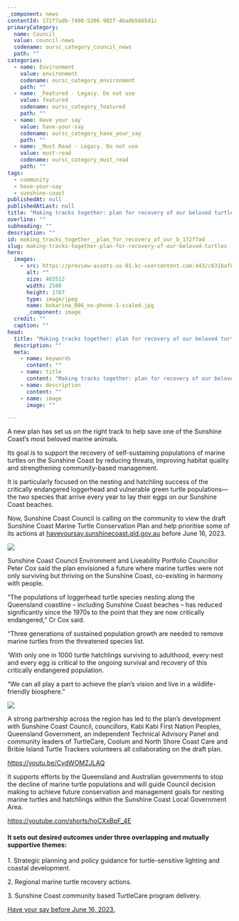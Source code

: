```yaml
---
_component: news
contentId: 172f7adb-7408-5206-902f-4badb5665d1c
primaryCategory:
  name: Council
  value: council-news
  codename: oursc_category_council_news
  path: ""
categories:
  - name: Environment
    value: environment
    codename: oursc_category_environment
    path: ""
  - name: _Featured - Legacy. Do not use
    value: featured
    codename: oursc_category_featured
    path: ""
  - name: Have your say
    value: have-your-say
    codename: oursc_category_have_your_say
    path: ""
  - name: _Must Read - Legacy. Do not use
    value: must-read
    codename: oursc_category_must_read
    path: ""
tags:
  - community
  - have-your-say
  - sunshine-coast
publishedAt: null
publishedAtLast: null
title: "Making tracks together: plan for recovery of our beloved turtles"
overline: ""
subheading: ""
description: ""
id: making_tracks_together__plan_for_recovery_of_our_b_172f7ad
slug: making-tracks-together-plan-for-recovery-of-our-beloved-turtles
hero:
  images:
    - src: https://preview-assets-us-01.kc-usercontent.com:443/c631baf8-1b46-001f-580c-d0001b68b4a8/9b412ff2-e6db-40d2-b0eb-7f409449e4da/bokarina_086_no-phone-1-scaled.jpg
      alt: ""
      size: 403512
      width: 2560
      height: 1707
      type: image/jpeg
      name: bokarina_086_no-phone-1-scaled.jpg
      _component: image
  credit: ""
  caption: ""
head:
  title: "Making tracks together: plan for recovery of our beloved turtles"
  description: ""
  meta:
    - name: keywords
      content: ""
    - name: title
      content: "Making tracks together: plan for recovery of our beloved turtles"
    - name: description
      content: ""
    - name: image
      image: ""

---
```

A new plan has set us on the right track to help save one of the Sunshine Coast’s most beloved marine animals.

Its goal is to support the recovery of self-sustaining populations of marine turtles on the Sunshine Coast by reducing threats, improving habitat quality and strengthening community-based management.

It is particularly focused on the nesting and hatchling success of the critically endangered loggerhead and vulnerable green turtle populations—the two species that arrive every year to lay their eggs on our Sunshine Coast beaches.

Now, Sunshine Coast Council is calling on the community to view the draft Sunshine Coast Marine Turtle Conservation Plan and help prioritise some of its actions at [haveyoursay.sunshinecoast.qld.gov.au](https://haveyoursay.sunshinecoast.qld.gov.au/draft-sunshine-coast-marine-turtle-conservation-plan)
&#x20;before June 16, 2023.

![](https://preview-assets-us-01.kc-usercontent.com:443/c631baf8-1b46-001f-580c-d0001b68b4a8/f5dab014-b9c6-415b-aa78-7f268c862b20/relocation_004-1-1024x683.jpg)

Sunshine Coast Council Environment and Liveability Portfolio Councillor Peter Cox said the plan envisioned a future where marine turtles were not only surviving but thriving on the Sunshine Coast, co-existing in harmony with people.

“The populations of loggerhead turtle species nesting along the Queensland coastline – including Sunshine Coast beaches – has reduced significantly since the 1970s to the point that they are now critically endangered,” Cr Cox said.

“Three generations of sustained population growth are needed to remove marine turtles from the threatened species list.

‘With only one in 1000 turtle hatchlings surviving to adulthood, every nest and every egg is critical to the ongoing survival and recovery of this critically endangered population.

“We can all play a part to achieve the plan’s vision and live in a wildlife-friendly biosphere.”

![](https://preview-assets-us-01.kc-usercontent.com:443/c631baf8-1b46-001f-580c-d0001b68b4a8/df6c0e2c-cbe7-45b4-ba27-2550394fc68d/bokarina_062-1024x683.jpg)

A strong partnership across the region has led to the plan’s development with Sunshine Coast Council, councillors, Kabi Kabi First Nation Peoples, Queensland Government, an independent Technical Advisory Panel and community leaders of TurtleCare, Coolum and North Shore Coast Care and Bribie Island Turtle Trackers volunteers all collaborating on the draft plan.

<https://youtu.be/CvdWOMZJLAQ>


It supports efforts by the Queensland and Australian governments to stop the decline of marine turtle populations and will guide Council decision making to achieve future conservation and management goals for nesting marine turtles and hatchlings within the Sunshine Coast Local Government Area.

<https://youtube.com/shorts/hoCXxBpF_4E>


#### It sets out desired outcomes under three overlapping and mutually supportive themes:

1\. Strategic planning and policy guidance for turtle-sensitive lighting and coastal development.

2\. Regional marine turtle recovery actions.

3\. Sunshine Coast community based TurtleCare program delivery.

[Have your say before June 16, 2023.](https://haveyoursay.sunshinecoast.qld.gov.au/draft-sunshine-coast-marine-turtle-conservation-plan)
